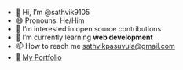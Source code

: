 - 👋 Hi, I’m @sathvik9105
- 😄 Pronouns: He/Him
- 👀 I’m interested in open source contributions
- 🌱 I’m currently learning <b>web development</b>
- 📫 How to reach me sathvikpasuvula@gmail.com
- 📝 [My Portfolio](https://sathvik9105.github.io/)


<!---
sathvik9105/sathvik9105 is a ✨ special ✨ repository because its `README.md` (this file) appears on your GitHub profile.
You can click the Preview link to take a look at your changes.
--->

